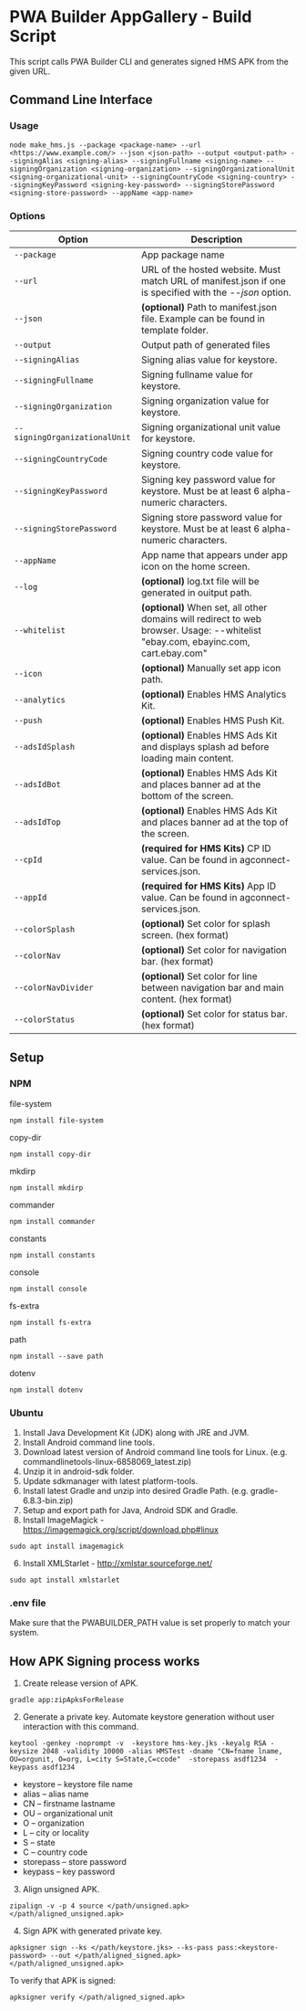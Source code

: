 # PWA Builder AppGallery - Build Script

This script calls PWA Builder CLI and generates signed HMS APK from the given URL.

## Command Line Interface

### Usage

````
node make_hms.js --package <package-name> --url <https://www.example.com/> --json <json-path> --output <output-path> --signingAlias <signing-alias> --signingFullname <signing-name> --signingOrganization <signing-organization> --signingOrganizationalUnit <signing-organizational-unit> --signingCountryCode <signing-country> --signingKeyPassword <signing-key-password> --signingStorePassword <signing-store-password> --appName <app-name>
````

### Options

|  **&nbsp;&nbsp;&nbsp;&nbsp;&nbsp;&nbsp;Option&nbsp;&nbsp;&nbsp;&nbsp;&nbsp;&nbsp;** | **Description** |
| ----------------- | --------------- |
| `--package` | App package name |
| `--url` | URL of the hosted website. Must match URL of manifest.json if one is specified with the *--json* option. |
| `--json`  | **(optional)** Path to manifest.json file. Example can be found in template folder. |
| `--output` | Output path of generated files |
| `--signingAlias`  | Signing alias value for keystore. |
| `--signingFullname`     | Signing fullname value for keystore.  |
| `--signingOrganization`  | Signing organization value for keystore. |
| `--signingOrganizationalUnit` |  Signing organizational unit value for keystore. |
| `--signingCountryCode` | Signing country code value for keystore. |
| `--signingKeyPassword` | Signing key password value for keystore. Must be at least 6 alpha-numeric characters. |
| `--signingStorePassword` | Signing store password value for keystore. Must be at least 6 alpha-numeric characters. |
| `--appName` | App name that appears under app icon on the home screen. |
| `--log` | **(optional)** log.txt file will be generated in ouitput path. |
| `--whitelist` | **(optional)** When set, all other domains will redirect to web browser. Usage: --whitelist "ebay.com, ebayinc.com, cart.ebay.com" |
| `--icon` | **(optional)** Manually set app icon path. |
| `--analytics` | **(optional)** Enables HMS Analytics Kit. |
| `--push` | **(optional)** Enables HMS Push Kit. |
| `--adsIdSplash` | **(optional)** Enables HMS Ads Kit and displays splash ad before loading main content. |
| `--adsIdBot` | **(optional)** Enables HMS Ads Kit and places banner ad at the bottom of the screen. |
| `--adsIdTop` | **(optional)** Enables HMS Ads Kit and places banner ad at the top of the screen. |
| `--cpId` | **(required for HMS Kits)** CP ID value. Can be found in agconnect-services.json. |
| `--appId` | **(required for HMS Kits)** App ID value. Can be found in agconnect-services.json. |
| `--colorSplash` | **(optional)** Set color for splash screen. (hex format) |
| `--colorNav` | **(optional)** Set color for navigation bar. (hex format) |
| `--colorNavDivider` | **(optional)** Set color for line between navigation bar and main content. (hex format) |
| `--colorStatus` | **(optional)** Set color for status bar. (hex format) |


##  Setup


### NPM

file-system
````
npm install file-system
````
copy-dir
````
npm install copy-dir
````
mkdirp
````
npm install mkdirp
````
commander
````
npm install commander
````
constants
````
npm install constants
````
console
````
npm install console
````
fs-extra
````
npm install fs-extra
````
path
````
npm install --save path
````
dotenv
````
npm install dotenv
````

### Ubuntu

1. Install Java Development Kit (JDK) along with JRE and JVM. 
2. Install Android command line tools.
  1. Download latest version of Android command line tools for Linux. (e.g. commandlinetools-linux-6858069_latest.zip)
  2. Unzip it in android-sdk folder.
  3. Update sdkmanager with latest platform-tools.
3. Install latest Gradle and unzip into desired Gradle Path. (e.g. gradle-6.8.3-bin.zip)
4. Setup and export path for Java, Android SDK and Gradle.
5. Install ImageMagick - https://imagemagick.org/script/download.php#linux
````
sudo apt install imagemagick
````
6. Install XMLStarlet - http://xmlstar.sourceforge.net/
````
sudo apt install xmlstarlet
````

### .env file

Make sure that the PWABUILDER_PATH value is set properly to match your system.

## How APK Signing process works

1.	Create release version of APK. 
````
gradle app:zipApksForRelease
````
2.	Generate a private key. 
Automate keystore generation without user interaction with this command.
````
keytool -genkey -noprompt -v  -keystore hms-key.jks -keyalg RSA -keysize 2048 -validity 10000 -alias HMSTest -dname "CN=fname lname, OU=orgunit, O=org, L=city S=State,C=ccode"  -storepass asdf1234  -keypass asdf1234 
````
- keystore – keystore file name
- alias – alias name
- CN – firstname lastname
- OU – organizational unit
- O – organization
- L – city or locality
- S – state
- C – country code
- storepass – store password
- keypass – key password

3.	Align unsigned APK.
````
zipalign -v -p 4 source </path/unsigned.apk> </path/aligned_unsigned.apk>
````
4.	Sign APK with generated private key.
````
apksigner sign --ks </path/keystore.jks> --ks-pass pass:<keystore-password> --out </path/aligned_signed.apk> </path/aligned_unsigned.apk>
````
To verify that APK is signed:
````
apksigner verify </path/aligned_signed.apk>
````